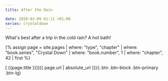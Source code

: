 ```yaml
---
title: After the Rain

date: 2020-03-09 01:11 +01:00
series: crystaldown
---
```

What's best after a trip in the cold rain? A hot bath!

{% assign page = site.pages
  | where: "type", "chapter"
  | where: "book.series", "Crystal Down"
  | where: "book.number", 1
  | where: "chapter", 42
  | first %}

[ {{page.title }}]({{ page.url | absolute_url }}){:.btn .btn-block .btn-primary .btn-lg}
<!--more-->
